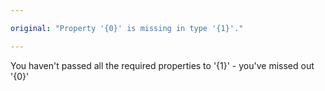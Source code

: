 ```yaml
---

original: "Property '{0}' is missing in type '{1}'."

---
```


You haven't passed all the required properties to '{1}' - you've missed out '{0}'